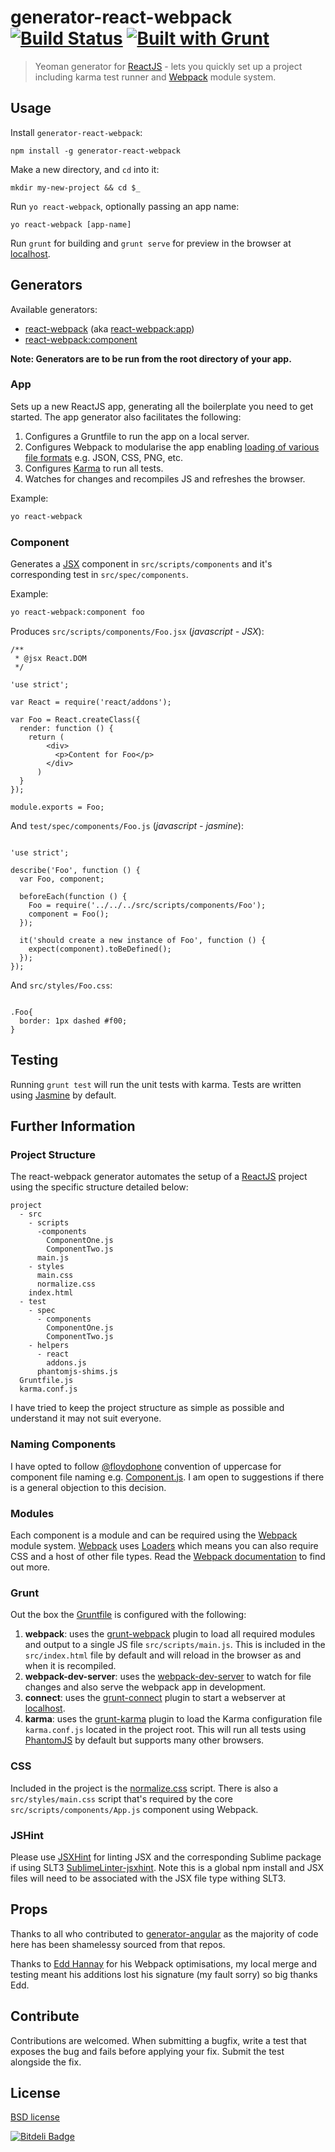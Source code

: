 # generator-react-webpack [![Build Status](https://secure.travis-ci.org/newtriks/generator-react-webpack.png?branch=master)](https://travis-ci.org/newtriks/generator-react-webpack)  [![Built with Grunt](https://cdn.gruntjs.com/builtwith.png)](http://gruntjs.com/)

> Yeoman generator for [ReactJS](http://facebook.github.io/react/) - lets you quickly set up a project including karma test runner and [Webpack](http://webpack.github.io/) module system.


## Usage

Install `generator-react-webpack`:
```
npm install -g generator-react-webpack
```

Make a new directory, and `cd` into it:
```
mkdir my-new-project && cd $_
```

Run `yo react-webpack`, optionally passing an app name:
```
yo react-webpack [app-name]
```

Run `grunt` for building and `grunt serve` for preview in the browser at [localhost](http://localhost:8000).

## Generators

Available generators:

* [react-webpack](#app) (aka [react-webpack:app](#app))
* [react-webpack:component](#component)

**Note: Generators are to be run from the root directory of your app.**

### App

Sets up a new ReactJS app, generating all the boilerplate you need to get started. The app generator also facilitates the following:

1. Configures a Gruntfile to run the app on a local server.
2. Configures Webpack to modularise the app enabling [loading of various file formats](http://webpack.github.io/docs/loader-list.html) e.g. JSON, CSS, PNG, etc.
3. Configures [Karma](http://karma-runner.github.io) to run all tests.
4. Watches for changes and recompiles JS and refreshes the browser.

Example:
```bash
yo react-webpack
```

### Component

Generates a [JSX](http://facebook.github.io/react/docs/jsx-in-depth.html) component in `src/scripts/components` and it's corresponding test in `src/spec/components`.

Example:
```bash
yo react-webpack:component foo
```

Produces `src/scripts/components/Foo.jsx` (*javascript - JSX*):
```
/**
 * @jsx React.DOM
 */

'use strict';

var React = require('react/addons');

var Foo = React.createClass({
  render: function () {
    return (
        <div>
          <p>Content for Foo</p>
        </div>
      )
  }
});

module.exports = Foo;
```

And `test/spec/components/Foo.js` (*javascript - jasmine*):
```

'use strict';

describe('Foo', function () {
  var Foo, component;

  beforeEach(function () {
    Foo = require('../../../src/scripts/components/Foo');
    component = Foo();
  });

  it('should create a new instance of Foo', function () {
    expect(component).toBeDefined();
  });
});
```

And `src/styles/Foo.css`:
```

.Foo{
  border: 1px dashed #f00;
}
```

## Testing

Running `grunt test` will run the unit tests with karma. Tests are written using [Jasmine](http://pivotal.github.io/jasmine/) by default.

## Further Information

### Project Structure

The react-webpack generator automates the setup of a [ReactJS](http://facebook.github.io/react/) project using the specific structure detailed below:

```
project
  - src
    - scripts
      -components
        ComponentOne.js
        ComponentTwo.js
      main.js
    - styles
      main.css
      normalize.css
    index.html
  - test
    - spec
      - components
        ComponentOne.js
        ComponentTwo.js
    - helpers
      - react
        addons.js
      phantomjs-shims.js
  Gruntfile.js
  karma.conf.js
```

I have tried to keep the project structure as simple as possible and understand it may not suit everyone. 

### Naming Components

I have opted to follow [@floydophone](https://twitter.com/floydophone) convention of uppercase for component file naming e.g. [Component.js](https://github.com/petehunt/ReactHack/tree/master/src/components). I am open to suggestions if there is a general objection to this decision.

### Modules

Each component is a module and can be required using the [Webpack](http://webpack.github.io/) module system. [Webpack](http://webpack.github.io/) uses [Loaders](http://webpack.github.io/docs/loaders.html) which means you can also require CSS and a host of other file types. Read the [Webpack documentation](http://webpack.github.io/docs/home.html) to find out more.

### Grunt

Out the box the [Gruntfile](http://gruntjs.com/api/grunt.file) is configured with the following:

1. **webpack**: uses the [grunt-webpack](https://github.com/webpack/grunt-webpack) plugin to load all required modules and output to a single JS file `src/scripts/main.js`. This is included in the `src/index.html` file by default and will reload in the browser as and when it is recompiled. 
2. **webpack-dev-server**: uses the [webpack-dev-server](https://github.com/webpack/webpack-dev-server) to watch for file changes and also serve the webpack app in development.
3. **connect**: uses the [grunt-connect](https://github.com/gruntjs/grunt-contrib-connect) plugin to start a webserver at [localhost](http://localhost:8000).
4. **karma**: uses the [grunt-karma](https://github.com/karma-runner/grunt-karma) plugin to load the Karma configuration file `karma.conf.js` located in the project root. This will run all tests using [PhantomJS](http://phantomjs.org/) by default but supports many other browsers. 

### CSS

Included in the project is the [normalize.css](http://necolas.github.io/normalize.css/) script. There is also a `src/styles/main.css` script that's required by the core `src/scripts/components/App.js` component using Webpack.

### JSHint

Please use [JSXHint](https://github.com/STRML/JSXHint) for linting JSX and the corresponding Sublime package if using SLT3 [SublimeLinter-jsxhint](https://github.com/SublimeLinter/SublimeLinter-jsxhint). Note this is a global npm install and JSX files will need to be associated with the JSX file type withing SLT3.

## Props

Thanks to all who contributed to [generator-angular](https://github.com/yeoman/generator-angular) as the majority of code here has been shamelessy sourced from that repos.

Thanks to [Edd Hannay](https://github.com/eddhannay) for his Webpack optimisations, my local merge and testing meant his additions lost his signature (my fault sorry) so big thanks Edd.

## Contribute

Contributions are welcomed. When submitting a bugfix, write a test that exposes the bug and fails before applying your fix. Submit the test alongside the fix.

## License

[BSD license](http://opensource.org/licenses/bsd-license.php)

[![Bitdeli Badge](https://d2weczhvl823v0.cloudfront.net/newtriks/generator-react-webpack/trend.png)](https://bitdeli.com/free "Bitdeli Badge")

